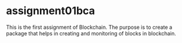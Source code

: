 # assignment01bca
This is the first assignment of Blockchain. The purpose is to create a package that helps in creating and monitoring of blocks in blockchain.
